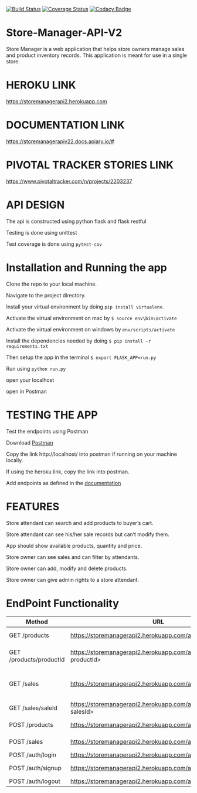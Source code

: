 [![Build Status](https://travis-ci.org/Paulstar200/Store-Manager-API-V2.svg?branch=bg-tests-fix-161618639)](https://travis-ci.org/Paulstar200/Store-Manager-API-V2)
[![Coverage Status](https://coveralls.io/repos/github/Paulstar200/Store-Manager-API-V2/badge.svg)](https://coveralls.io/github/Paulstar200/Store-Manager-API-V2)
[![Codacy Badge](https://api.codacy.com/project/badge/Grade/4b0500a42e10460e9943a4b4f4f66396)](https://www.codacy.com/app/Paulstar200/Store-Manager-API-V2?utm_source=github.com&amp;utm_medium=referral&amp;utm_content=Paulstar200/Store-Manager-API-V2&amp;utm_campaign=Badge_Grade)

# Store-Manager-API-V2

Store Manager is a web application that helps store owners manage sales and product inventory records. This application is meant for use in a single store.


# HEROKU LINK
https://storemanagerapi2.herokuapp.com


# DOCUMENTATION LINK
https://storemanagerapiv22.docs.apiary.io/#



# PIVOTAL TRACKER STORIES LINK
https://www.pivotaltracker.com/n/projects/2203237



# API DESIGN

The api is constructed using python flask and flask restful

Testing is done using unittest

Test coverage is done using `pytest-cov`


# Installation and Running the app

Clone the repo to your local machine.

Navigate to the project directory.

Install your virtual environment by doing `pip install virtualenv`.

Activate the virtual environment on mac by `$ source env\bin\activate`

Activate the virtual environment on windows by `env/scripts/activate`

Install the dependencies needed by doing `$ pip install -r requirements.txt`

Then setup the app in the terminal `$ export FLASK_APP=run.py`

Run using `python run.py`

open your localhost

open in Postman


# TESTING THE APP

Test the endpoints using Postman

Download [Postman](https://www.getpostman.com/)

Copy the link http://localhost/ into postman if running on your machine locally.

If using the heroku link, copy the link into postman.

Add endpoints as defined in the [documentation](https://storemanagerapiv22.docs.apiary.io/#)


# FEATURES

Store attendant can search and add products to buyer’s cart.

Store attendant can see his/her sale records but can’t modify them.

App should show available products, quantity and price.

Store owner can see sales and can filter by attendants.

Store owner can add, modify and delete products.

Store owner can give admin rights to a store attendant.


# EndPoint Functionality
Method | URL | DESCRIPTION
-------|-----|------------
GET /products| https://storemanagerapi2.herokuapp.com/api/v2/products | Fetch all products
GET /products/productId |https://storemanagerapi2.herokuapp.com/api/v2/products/<int: productId>| Fetch a single product record
GET /sales |https://storemanagerapi2.herokuapp.com/api/v2/sales|Fetch all sale records Get all sale records.
GET /sales/saleId | https://storemanagerapi2.herokuapp.com/api/v2/sales/<int: salesId> | Fetch a single sale record
POST /products| https://storemanagerapi2.herokuapp.com/api/v2/products | Create a product
POST /sales | https://storemanagerapi2.herokuapp.com/api/v2/sales | Create a sale order
POST /auth/login | https://storemanagerapi2.herokuapp.com/api/v2/auth/login | Log in a user
POST /auth/signup | https://storemanagerapi2.herokuapp.com/api/v2/auth/signup | Register a user
POST /auth/logout | https://storemanagerapi2.herokuapp.com/api/v2/auth/logout | Log out a user


